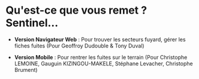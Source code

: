 
# Qu'est-ce que vous remet ? Sentinel...

- __Version Navigateur Web__ : Pour trouver les secteurs fuyard, gérer les fiches fuites (Pour Geoffroy Dudouble & Tony Duval) 

- __Version Mobile__ :  Pour rentrer les fuites sur le terrain (Pour Christophe LEMOINE, Gauguin KIZINGOU-MAKELE, Stéphane Levacher, Christophe Brument)

